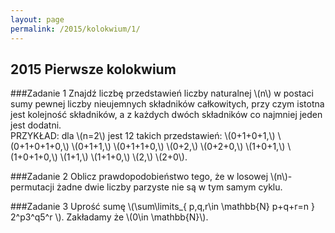 ```yaml
---
layout: page
permalink: /2015/kolokwium/1/
---
```


## 2015 Pierwsze kolokwium

###Zadanie 1
Znajdź liczbę przedstawień liczby naturalnej \\(n\\) w postaci sumy pewnej
liczby nieujemnych składników całkowitych, przy czym istotna jest kolejność
składników, a z każdych dwóch składników co najmniej jeden jest dodatni. <br>
PRZYKŁAD: dla \\(n=2\\) jest 12 takich przedstawień: \\(0+1+0+1,\\)
\\(0+1+0+1+0,\\) \\(0+1+1,\\) \\(0+1+1+0,\\) \\(0+2,\\) \\(0+2+0,\\)
\\(1+0+1,\\) \\(1+0+1+0,\\) \\(1+1,\\) \\(1+1+0,\\) \\(2,\\) \\(2+0\\).

###Zadanie 2
Oblicz prawdopodobieństwo tego, że w losowej \\(n\\)-permutacji żadne
dwie liczby parzyste nie są w tym samym cyklu.

###Zadanie 3
Uprość sumę \\(\sum\limits_{
p,q,r\in \mathbb{N} p+q+r=n
} 2^p3^q5^r \\). Zakładamy że \\(0\in \mathbb{N}\\).
